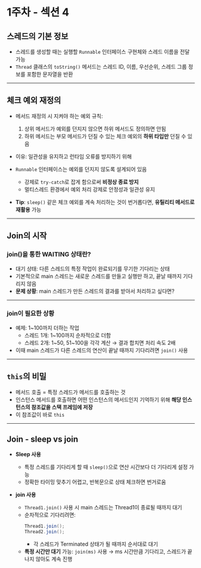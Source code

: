 # 1주차 - 섹션 4

## 스레드의 기본 정보

- 스레드를 생성할 때는 실행할 `Runnable` 인터페이스 구현체와 스레드 이름을 전달 가능
- `Thread` 클래스의 `toString()` 메서드는 스레드 ID, 이름, 우선순위, 스레드 그룹 정보를 포함한 문자열을 반환

---

## 체크 예외 재정의

- 메서드 재정의 시 지켜야 하는 예외 규칙:
    1. 상위 메서드가 예외를 던지지 않으면 하위 메서드도 정의하면 안됨
    2. 하위 메서드는 부모 메서드가 던질 수 있는 체크 예외의 **하위 타입만** 던질 수 있음

- 이유: 일관성을 유지하고 런타임 오류를 방지하기 위해
- `Runnable` 인터페이스는 예외를 던지지 않도록 설계되어 있음
    - 강제로 `try-catch`로 잡게 함으로써 **비정상 종료 방지**
    - 멀티스레드 환경에서 예외 처리 강제로 안정성과 일관성 유지

- **Tip**: `sleep()` 같은 체크 예외를 계속 처리하는 것이 번거롭다면, **유틸리티 메서드로 재활용** 가능

---

## Join의 시작

### join()을 통한 WAITING 상태란?

- 대기 상태: 다른 스레드의 특정 작업이 완료되기를 무기한 기다리는 상태
- 기본적으로 main 스레드는 새로운 스레드를 만들고 실행만 하고, 끝날 때까지 기다리지 않음
- **문제 상황**: main 스레드가 만든 스레드의 결과를 받아서 처리하고 싶다면?

---

### join이 필요한 상황

- 예제: 1~100까지 더하는 작업
    - 스레드 1개: 1~100까지 순차적으로 더함
    - 스레드 2개: 1~50, 51~100을 각각 계산 → 결과 합치면 처리 속도 2배
- 이때 main 스레드가 다른 스레드의 연산이 끝날 때까지 기다리려면 `join()` 사용

---

## `this`의 비밀

- 메서드 호출 = 특정 스레드가 메서드를 호출하는 것
- 인스턴스 메서드를 호출하면 어떤 인스턴스의 메서드인지 기억하기 위해 **해당 인스턴스의 참조값을 스택 프레임에 저장**
- 이 참조값이 바로 `this`

---

## Join - sleep vs join

- **Sleep 사용**
    - 특정 스레드를 기다리게 할 때 `sleep()`으로 연산 시간보다 더 기다리게 설정 가능
    - 정확한 타이밍 맞추기 어렵고, 반복문으로 상태 체크하면 번거로움

- **join 사용**
    - `Thread1.join()` 사용 시 main 스레드는 Thread1이 종료될 때까지 대기
    - 순차적으로 기다리려면:
      ```java
      Thread1.join();
      Thread2.join();
      ```
        - 각 스레드가 Terminated 상태가 될 때까지 순서대로 대기
    - **특정 시간만 대기** 가능: `join(ms)` 사용 → ms 시간만큼 기다리고, 스레드가 끝나지 않아도 계속 진행
